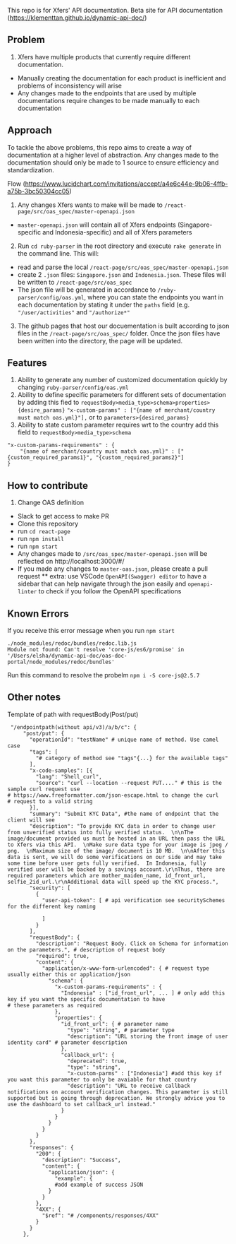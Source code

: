 This repo is for Xfers' API documentation.
Beta site for API documentation (https://klementtan.github.io/dynamic-api-doc/)

## Problem

1. Xfers have multiple products that currently require different documentation.
  - Manually creating the documentation for each product is inefficient and problems of inconsistency will arise
  - Any changes made to the endpoints that are used by multiple documentations require changes to be made manually to each documentation

## Approach

To tackle the above problems, this repo aims to create a way of documentation at a higher level of abstraction. Any changes made to the documentation should only be made to 1 source to ensure efficiency and standardization.

Flow (https://www.lucidchart.com/invitations/accept/a4e6c44e-9b06-4ffb-a75b-3bc50304cc05)

1. Any changes Xfers wants to make will be made to `/react-page/src/oas_spec/master-openapi.json`
  - `master-openapi.json` will contain all of Xfers endpoints (Singapore-specific and Indonesia-specific) and all of Xfers parameters
2. Run `cd ruby-parser` in the root directory and execute `rake generate` in the command line. This will:
  - read and parse the local `/react-page/src/oas_spec/master-openapi.json`
  - create 2 `.json` files: `Singapore.json` and `Indonesia.json`. These files will be written to `/react-page/src/oas_spec`
  - The json file will be generated in accordance to `/ruby-parser/config/oas.yml`, where you can state the endpoints you want in each documentation by stating it under the `paths` field (e.g. `"/user/activities"` and `"/authorize*"`
3. The github pages that host our docuementation is built according to json files in the `/react-page/src/oas_spec/` folder. Once the json files have been written into the directory, the page will be updated.

## Features
1. Ability to generate any number of customized documentation quickly by changing `ruby-parser/config/oas.yml`
2. Ability to define specific parameters for different sets of documentation by adding this fied to `requestBody>media_type>schema>properties>{desire_params}`
`"x-custom-params" : ["{name of merchant/country must match oas.yml}"],`
or to `parameters>{desired_params}`
3. Ability to state custom parameter requires wrt to the country add this field to `requestBody>media_type>schema`

```
"x-custom-params-requirements" : {
	"{name of merchant/country must match oas.yml}" : ["{custom_required_params1}", "{custom_required_params2}"]
}
```

## How to contribute

1. Change OAS definition
  - Slack to get access to make PR
  - Clone this repository
  - run `cd react-page`
  - run `npm install`
  - run `npm start`
  - Any changes made to `/src/oas_spec/master-openapi.json` will be reflected on http://localhost:3000/#/
  - If you made any changes to `master-oas.json`, please create a pull request
  ** extra: use VSCode `OpenAPI(Swagger) editor` to have a sidebar that can help navigate through the json easily and `openapi-linter` to check if you follow the OpenAPI specifications

## Known Errors
If you receive this error message when you run `npm start`
```
./node_modules/redoc/bundles/redoc.lib.js
Module not found: Can't resolve 'core-js/es6/promise' in '/Users/elsha/dynamic-api-doc/oas-doc-portal/node_modules/redoc/bundles'
```

Run this command to resolve the probelm
`npm i -S core-js@2.5.7`

## Other notes

 Template of path with requestBody(Post/put)
 ```
  "/endpointpath(without api/v3)/a/b/c": {
      "post/put": {
        "operationId": "testName" # unique name of method. Use camel case
        "tags": [
          "# category of method see "tags"{...} for the available tags"
        ],
        "x-code-samples": [{
          "lang": "Shell_curl",
          "source": "curl --location --request PUT...." # this is the sample curl request use                                                                                                 # https://www.freeformatter.com/json-escape.html to change the curl                                                                   # request to a valid string
        }],
        "summary": "Submit KYC Data", #the name of endpoint that the client will see
        "description": "To provide KYC data in order to change user from unverified status into fully verified status.  \n\nThe image/document provided us must be hosted in an URL then pass the URL to Xfers via this API.  \nMake sure data type for your image is jpeg / png.  \nMaximum size of the image/ document is 10 MB.  \n\nAfter this data is sent, we will do some verifications on our side and may take some time before user gets fully verified.  In Indonesia, fully verified user will be backed by a savings account.\r\nThus, there are required parameters which are mother_maiden_name, id_front_url, selfie_2id_url.\r\nAdditional data will speed up the KYC process.",
        "security": [
          {
            "user-api-token": [ # api verification see securitySchemes for the different key naming

            ]
          }
        ],
        "requestBody": {
          "description": "Request Body. Click on Schema for information on the parameters.", # description of request body
          "required": true,
          "content": {
            "application/x-www-form-urlencoded": { # request type usually either this or application/json
              "schema": {
                "x-custom-params-requirements" : {
                  "Indonesia" : ["id_front_url", ... ] # only add this key if you want the specific documentation to have                                                            # these parameters as required
                },
                "properties": {
                  "id_front_url": { # parameter name
                    "type": "string", # parameter type
                    "description": "URL storing the front image of user identity card" # parameter description
                  },
                  "callback_url": {
                    "deprecated": true,
                    "type": "string",
                    "x-custom-parms" : ["Indonesia"] #add this key if you want this parameter to only be avaiable for that country
                    "description": "URL to receive callback notifications on account verification changes. This parameter is still supported but is going through deprecation. We strongly advice you to use the dashboard to set callback_url instead."
                  }
                }
              }
            }
          }
        },
        "responses": {
          "200": {
            "description": "Success",
            "content": {
              "application/json": {
                "example": {
                #add example of success JSON
              }
            }
          },
          "4XX": {
            "$ref": "# /components/responses/4XX"
          }
        }
      },
```
